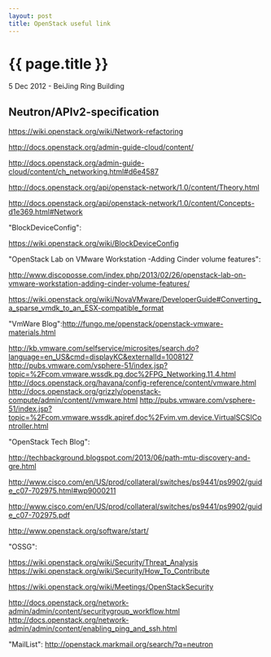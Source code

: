 ```yaml
---
layout: post
title: OpenStack useful link
---
```


{{ page.title }}
================

<p class="meta">5 Dec 2012 - BeiJing Ring Building</p>

Neutron/APIv2-specification
---------------------------

[1]: https://wiki.openstack.org/wiki/Quantum/APIv2-specification#Create_Subnet

[2]: https://wiki.openstack.org/w/images/1/1c/Openstack-vif-configuration-SumitNaiksatam-v2.pdf

https://wiki.openstack.org/wiki/Network-refactoring

http://docs.openstack.org/admin-guide-cloud/content/

http://docs.openstack.org/admin-guide-cloud/content/ch_networking.html#d6e4587

http://docs.openstack.org/api/openstack-network/1.0/content/Theory.html

http://docs.openstack.org/api/openstack-network/1.0/content/Concepts-d1e369.html#Network

"BlockDeviceConfig":

https://wiki.openstack.org/wiki/BlockDeviceConfig

"OpenStack Lab on VMware Workstation -Adding Cinder volume features":

http://www.discoposse.com/index.php/2013/02/26/openstack-lab-on-vmware-workstation-adding-cinder-volume-features/

https://wiki.openstack.org/wiki/NovaVMware/DeveloperGuide#Converting_a_sparse_vmdk_to_an_ESX-compatible_format

"VmWare Blog":http://fungo.me/openstack/openstack-vmware-materials.html

http://kb.vmware.com/selfservice/microsites/search.do?language=en_US&cmd=displayKC&externalId=1008127
http://pubs.vmware.com/vsphere-51/index.jsp?topic=%2Fcom.vmware.wssdk.pg.doc%2FPG_Networking.11.4.html
http://docs.openstack.org/havana/config-reference/content/vmware.html
http://docs.openstack.org/grizzly/openstack-compute/admin/content//vmware.html
http://pubs.vmware.com/vsphere-51/index.jsp?topic=%2Fcom.vmware.wssdk.apiref.doc%2Fvim.vm.device.VirtualSCSIController.html

"OpenStack Tech Blog":

http://techbackground.blogspot.com/2013/06/path-mtu-discovery-and-gre.html

http://www.cisco.com/en/US/prod/collateral/switches/ps9441/ps9902/guide_c07-702975.html#wp9000211

http://www.cisco.com/en/US/prod/collateral/switches/ps9441/ps9902/guide_c07-702975.pdf

http://www.openstack.org/software/start/


"OSSG":

https://wiki.openstack.org/wiki/Security/Threat_Analysis
https://wiki.openstack.org/wiki/Security/How_To_Contribute

https://wiki.openstack.org/wiki/Meetings/OpenStackSecurity

http://docs.openstack.org/network-admin/admin/content/securitygroup_workflow.html
http://docs.openstack.org/network-admin/admin/content/enabling_ping_and_ssh.html

"MailList":
http://openstack.markmail.org/search/?q=neutron


